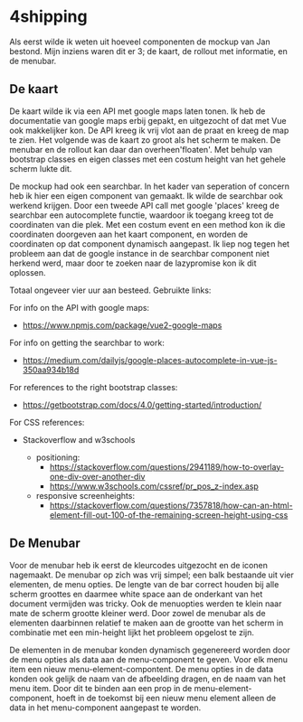 # 4shipping

Als eerst wilde ik weten uit hoeveel componenten de mockup van Jan bestond. Mijn inziens waren dit er 3; 
de kaart, de rollout met informatie, en de menubar. 

## De kaart

De kaart wilde ik via een API met google maps laten tonen. Ik heb de documentatie van google maps erbij gepakt,
en uitgezocht of dat met Vue ook makkelijker kon. De API kreeg ik vrij vlot aan de praat en kreeg de map te zien. 
Het volgende was de kaart zo groot als het scherm te maken. De menubar en de rollout kan daar dan overheen'floaten'.
Met behulp van bootstrap classes en eigen classes met een costum height van het gehele scherm lukte dit.

De mockup had ook een searchbar. In het kader van seperation of concern heb ik hier een eigen component van gemaakt.
Ik wilde de searchbar ook werkend krijgen. Door een tweede API call met google 'places' kreeg de searchbar een autocomplete
functie, waardoor ik toegang kreeg tot de coordinaten van die plek. Met een costum event en een method kon ik die coordinaten 
doorgeven aan het kaart component, en worden de coordinaten op dat component dynamisch aangepast. Ik liep nog tegen het probleem
aan dat de google instance in de searchbar component niet herkend werd, maar door te zoeken naar de lazypromise kon ik dit
oplossen.

Totaal ongeveer vier uur aan besteed. Gebruikte links:

For info on the API with google maps:
- https://www.npmjs.com/package/vue2-google-maps

For info on getting the searchbar to work:
- https://medium.com/dailyjs/google-places-autocomplete-in-vue-js-350aa934b18d

For references to the right bootstrap classes:
- https://getbootstrap.com/docs/4.0/getting-started/introduction/

For CSS references:

- Stackoverflow and w3schools

    - positioning: 
        - https://stackoverflow.com/questions/2941189/how-to-overlay-one-div-over-another-div
        - https://www.w3schools.com/cssref/pr_pos_z-index.asp
    - responsive screenheights:
        - https://stackoverflow.com/questions/7357818/how-can-an-html-element-fill-out-100-of-the-remaining-screen-height-using-css
        
## De Menubar
Voor de menubar heb ik eerst de kleurcodes uitgezocht en de iconen nagemaakt. De menubar op zich was vrij simpel; een balk 
bestaande uit vier elementen, de menu opties. De lengte van de bar correct houden bij alle scherm groottes en daarmee white
space aan de onderkant van het document vermijden was tricky. Ook de menuopties werden te klein naar mate de scherm grootte 
kleiner werd. Door zowel de menubar als de elementen daarbinnen relatief te maken aan de grootte van het scherm in combinatie
met een min-height lijkt het probleem opgelost te zijn.

De elementen in de menubar konden dynamisch gegenereerd worden door de menu opties als data aan de menu-component te geven.
Voor elk menu item een nieuw menu-element-compontent. De menu opties in de data konden ook gelijk de naam van de afbeelding 
dragen, en de naam van het menu item. Door dit te binden aan een prop in de menu-element-component, hoeft in de toekomst bij 
een nieuw menu element alleen de data in het menu-component aangepast te worden. 
